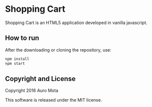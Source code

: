 # Shopping Cart
Shopping Cart is an HTML5 application developed in vanilla javascript.

## How to run
After the downloading or cloning the repository, use:
```bash
npm install
npm start
```

## Copyright and License
Copyright 2016 Auro Mota

This software is released under the MIT license.
